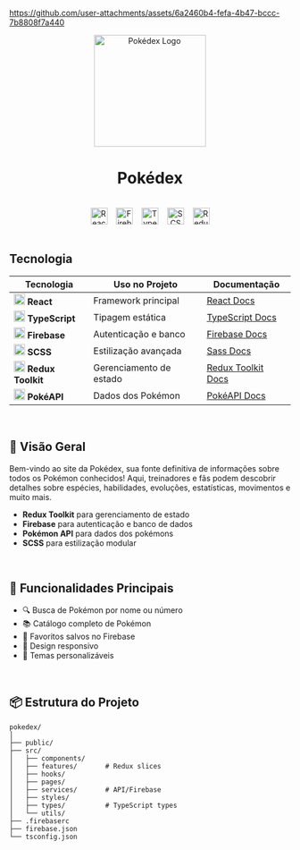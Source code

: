 https://github.com/user-attachments/assets/6a2460b4-fefa-4b47-bccc-7b8808f7a440

<div align="center">
  <img src="https://i.pinimg.com/originals/17/f9/d9/17f9d97a908d096b0ba26bba64a74514.gif" alt="Pokédex Logo" height="200">
</div>
<h1 align="center">  
  Pokédex
</h1>

<br>

<div align="center">
  <img src="https://img.shields.io/badge/React-20232A?logo=react&style=for-the-badge" alt="React" height="30">
    &nbsp;&nbsp;
  <img src="https://img.shields.io/badge/Firebase-FFCA28?logo=firebase&style=for-the-badge" alt="Firebase" height="30">
    &nbsp;&nbsp;
  <img src="https://img.shields.io/badge/TypeScript-3178C6?logo=typescript&style=for-the-badge" alt="TypeScript" height="30">
    &nbsp;&nbsp;
  <img src="https://img.shields.io/badge/SCSS-CC6699?logo=sass&style=for-the-badge" alt="SCSS" height="30">
    &nbsp;&nbsp;
  <img src="https://img.shields.io/badge/Redux-764ABC?logo=redux&style=for-the-badge" alt="Redux Toolkit" height="30">
</div>

<br>

## Tecnologia

| Tecnologia | Uso no Projeto | Documentação |
|------------|----------------|--------------|
| <img src="https://cdn-icons-png.flaticon.com/512/1126/1126012.png" width="20"> **React** | Framework principal | [React Docs](https://reactjs.org/docs) |
| <img src="https://cdn-icons-png.flaticon.com/512/5968/5968381.png" width="20"> **TypeScript** | Tipagem estática | [TypeScript Docs](https://www.typescriptlang.org/docs/) |
| <img src="https://cdn-icons-png.flaticon.com/512/5968/5968242.png" width="20"> **Firebase** | Autenticação e banco | [Firebase Docs](https://firebase.google.com/docs) |
| <img src="https://cdn-icons-png.flaticon.com/512/2111/2111364.png" width="20"> **SCSS** | Estilização avançada | [Sass Docs](https://sass-lang.com/documentation) |
| <img src="https://cdn-icons-png.flaticon.com/512/3334/3334886.png" width="20"> **Redux Toolkit** | Gerenciamento de estado | [Redux Toolkit Docs](https://redux-toolkit.js.org/) |
| <img src="https://cdn-icons-png.flaticon.com/512/188/188987.png" width="20"> **PokéAPI** | Dados dos Pokémon | [PokéAPI Docs](https://pokeapi.co/docs/v2) |
<br>

## 🌟 Visão Geral

Bem-vindo ao site da Pokédex, sua fonte definitiva de informações sobre todos os Pokémon conhecidos! Aqui, treinadores e fãs podem descobrir detalhes sobre espécies, habilidades, evoluções, estatísticas, movimentos e muito mais.

- **Redux Toolkit** para gerenciamento de estado
- **Firebase** para autenticação e banco de dados
- **Pokémon API** para dados dos pokémons
- **SCSS** para estilização modular

<br>

## 🚀 Funcionalidades Principais

- 🔍 Busca de Pokémon por nome ou número
- 📚 Catálogo completo de Pokémon
- 💾 Favoritos salvos no Firebase
- 📱 Design responsivo
- 🎨 Temas personalizáveis

<br>

## 📦 Estrutura do Projeto

```tree
pokedex/
│
├── public/
├── src/
│   ├── components/
│   ├── features/       # Redux slices
│   ├── hooks/
│   ├── pages/
│   ├── services/       # API/Firebase
│   ├── styles/
│   ├── types/          # TypeScript types
│   └── utils/
├── .firebaserc
├── firebase.json
└── tsconfig.json
